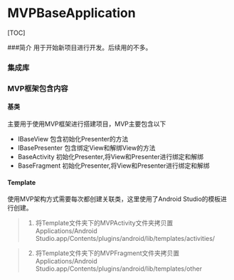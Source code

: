 # MVPBaseApplication
[TOC]

###简介
用于开始新项目进行开发。后续用的不多。
### 集成库

### MVP框架包含内容
#### 基类
主要用于使用MVP框架进行搭建项目，MVP主要包含以下
* IBaseView 包含初始化Presenter的方法
* IBasePresenter 包含绑定View和解绑View的方法
* BaseActivity 初始化Presenter,将View和Presenter进行绑定和解绑
* BaseFragment 初始化Presenter,将View和Presenter进行绑定和解绑

#### Template
使用MVP架构方式需要每次都创建关联类，这里使用了Android Studio的模板进行创建。
> 1. 将Template文件夹下的MVPActivity文件夹拷贝置Applications/Android Studio.app/Contents/plugins/android/lib/templates/activities/

> 2. 将Template文件夹下的MVPFragment文件夹拷贝置Applications/Android Studio.app/Contents/plugins/android/lib/templates/other
